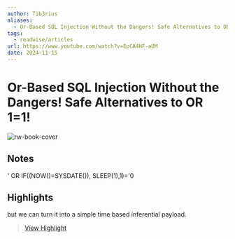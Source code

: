 ```yaml
---
author: Tib3rius
aliases:
  - Or-Based SQL Injection Without the Dangers! Safe Alternatives to OR 1=1!
tags:
  - readwise/articles
url: https://www.youtube.com/watch?v=EpCA4HF-aUM
date: 2024-11-15
---
```

# Or-Based SQL Injection Without the Dangers! Safe Alternatives to OR 1=1!

![rw-book-cover](https://i.ytimg.com/vi/EpCA4HF-aUM/maxresdefault.jpg)

## Notes
' OR IF((NOW()=SYSDATE()), SLEEP(1),1)='0

## Highlights


but we can turn it into a simple time based inferential payload.
> [View Highlight](https://read.readwise.io/read/01jcr465byem8t1yvx9xy15m9g)

